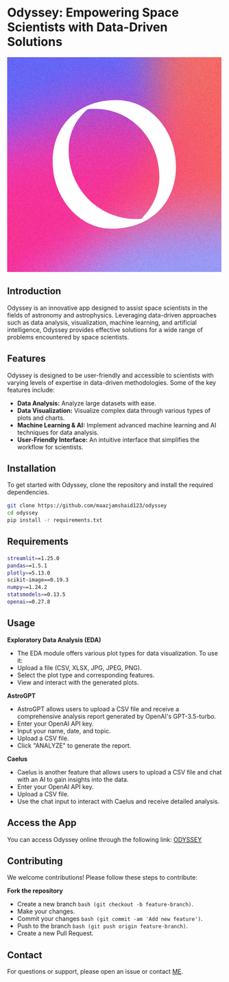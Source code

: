 # Odyssey: Empowering Space Scientists with Data-Driven Solutions

![Odyssey](page_icon.png)

## Introduction

Odyssey is an innovative app designed to assist space scientists in the fields of astronomy and astrophysics. Leveraging data-driven approaches such as data analysis, visualization, machine learning, and artificial intelligence, Odyssey provides effective solutions for a wide range of problems encountered by space scientists.

## Features

Odyssey is designed to be user-friendly and accessible to scientists with varying levels of expertise in data-driven methodologies. Some of the key features include:

- **Data Analysis:** Analyze large datasets with ease.
- **Data Visualization:** Visualize complex data through various types of plots and charts.
- **Machine Learning & AI:** Implement advanced machine learning and AI techniques for data analysis.
- **User-Friendly Interface:** An intuitive interface that simplifies the workflow for scientists.

## Installation

To get started with Odyssey, clone the repository and install the required dependencies.

```bash
git clone https://github.com/maazjamshaid123/odyssey
cd odyssey
pip install -r requirements.txt
```
## Requirements
```bash
streamlit==1.25.0
pandas==1.5.1
plotly==5.13.0
scikit-image==0.19.3
numpy==1.24.2
statsmodels==0.13.5
openai==0.27.8
```
## Usage
**Exploratory Data Analysis (EDA)**
- The EDA module offers various plot types for data visualization. To use it:
- Upload a file (CSV, XLSX, JPG, JPEG, PNG).
- Select the plot type and corresponding features.
- View and interact with the generated plots.

**AstroGPT**
- AstroGPT allows users to upload a CSV file and receive a comprehensive analysis report generated by OpenAI's GPT-3.5-turbo.
- Enter your OpenAI API key.
- Input your name, date, and topic.
- Upload a CSV file.
- Click "ANALYZE" to generate the report.

**Caelus**
- Caelus is another feature that allows users to upload a CSV file and chat with an AI to gain insights into the data.
- Enter your OpenAI API key.
- Upload a CSV file.
- Use the chat input to interact with Caelus and receive detailed analysis.

## Access the App
You can access Odyssey online through the following link:
[ODYSSEY](https://odyssey.streamlit.app)

## Contributing
We welcome contributions! Please follow these steps to contribute:

**Fork the repository**
- Create a new branch ```bash (git checkout -b feature-branch)```.
- Make your changes.
- Commit your changes ```bash (git commit -am 'Add new feature')```.
- Push to the branch ```bash (git push origin feature-branch)```.
- Create a new Pull Request.

## Contact
For questions or support, please open an issue or contact [ME](maazjamshaid.123@gmail.com).


